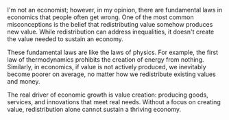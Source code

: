I'm not an economist; however, in my opinion, there are fundamental laws in economics that people often get wrong. One of the most common misconceptions is the belief that redistributing value somehow produces new value. While redistribution can address inequalities, it doesn't create the value needed to sustain an economy.

These fundamental laws are like the laws of physics. For example, the first law of thermodynamics prohibits the creation of energy from nothing. Similarly, in economics, if value is not actively produced, we inevitably become poorer on average, no matter how we redistribute existing values and money.

The real driver of economic growth is value creation: producing goods, services, and innovations that meet real needs. Without a focus on creating value, redistribution alone cannot sustain a thriving economy.
